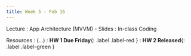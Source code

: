 ```yaml
---
title: Week 5 - Feb 16
---
```


Lecture
: App Architecture (MVVM) - Slides
  : In-class Coding

Resources
: (...)
  : **HW 1 Due Friday**{: .label .label-red }
  : **HW 2 Released**{: .label .label-green }